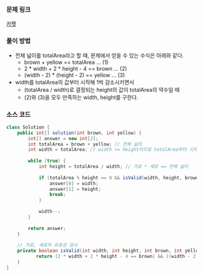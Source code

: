### 문제 링크
[카펫](https://school.programmers.co.kr/learn/courses/30/lessons/42842)

### 풀이 방법
- 전체 넓이를 totalArea라고 할 때, 문제에서 얻을 수 있는 수식은 아래와 같다.
    - brown + yellow == totalArea ... (1)
    - 2 * width + 2 * height - 4 == brown ... (2)
    - (width - 2) * (height - 2) == yellow ... (3)
- width를 totalArea의 값부터 시작해 1씩 감소시키면서
    - (totalArea / width)로 결정되는 height의 값이 totalArea의 약수일 때
    - (2)와 (3)을 모두 만족하는 width, height를 구한다. 

### 소스 코드
```java
class Solution {    
    public int[] solution(int brown, int yellow) {
        int[] answer = new int[2];
        int totalArea = brown + yellow; // 전체 넓이
        int width = totalArea; // width >= height이므로 totalArea부터 시작
        
        while (true) {
            int height = totalArea / width; // 가로 * 세로 == 전체 넓이
            
            if (totalArea % height == 0 && isValid(width, height, brown, yellow)) {
                answer[0] = width;
                answer[1] = height;
                break;
            }
            
            width--;
        }            
        
        return answer;
    }
    
    // 가로, 세로의 유효성 검사
    private boolean isValid(int width, int height, int brown, int yellow) {
           return (2 * width + 2 * height - 4 == brown) && ((width - 2) * (height - 2) == yellow);
    }
}
```